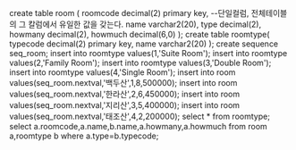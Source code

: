 create table room (
roomcode decimal(2) primary key, --단일컬럼, 전체테이블의 그 칼럼에서 유일한 값을 갖는다.
name varchar2(20),
type decimal(2),
howmany decimal(2),
howmuch decimal(6,0)
);
create table roomtype(
typecode decimal(2) primary key,
name varchar2(20)
);
create sequence seq_room;
insert into roomtype values(1,'Suite Room');
insert into roomtype values(2,'Family Room');
insert into roomtype values(3,'Double Room');
insert into roomtype values(4,'Single Room');
insert into room values(seq_room.nextval,'백두산',1,8,500000);
insert into room values(seq_room.nextval,'한라산',2,6,450000);
insert into room values(seq_room.nextval,'지리산',3,5,400000);
insert into room values(seq_room.nextval,'태조산',4,2,200000);
select * from roomtype;
select a.roomcode,a.name,b.name,a.howmany,a.howmuch
from room a,roomtype b
where a.type=b.typecode;